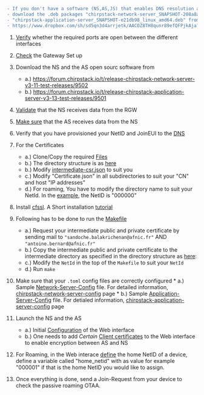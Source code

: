  
```diff
- If you don't have a software (NS,AS,JS) that enables DNS resolution as in the LoRaWAN backend specifications, you have to 
- download the .deb packages "chirpstack-network-server_SNAPSHOT-208a8a9_linux_amd64.deb" and 
- "chirpstack-application-server_SNAPSHOT-e21db98_linux_amd64.deb" from 
- https://www.dropbox.com/sh/sd5qn3d4arrjetk/AACOZ8TH8qunr89efQFPjkAja?dl=0. 
```
 
 1. [Verify] whether the required ports are open between the different interfaces  
 
 2. [Check] the Gateway Set up 
 
 3. Download the NS and the AS open sourc software from 
    * a.) https://forum.chirpstack.io/t/release-chirpstack-network-server-v3-11-test-releases/9502
    * b.) https://forum.chirpstack.io/t/release-chirpstack-application-server-v3-13-test-releases/9501
    
 4. [Validate] that the NS receives data from the RGW 
 
 5. [Make sure]  that the AS receives data from the NS  
 
 6. Verify that you have provisioned your NetID and JoinEUI to the [DNS]
 
 7. For the Certificates
     * a.) Clone/Copy the required [Files] 
    * b.) The directory structure is as [here]
    * b.) Modify [intermediate-csr.json]  to suit you
    * c.) Modify "Certificate.json" in all subdirectories to suit your "CN" and host "IP addresses"
    * d.) For roaming, You have to modify the directory name to suit your NetId. In the [example], the NetID is "000000"
    
 8. Install [cfssl]. A Short installation [tutorial]
 
 9. Following has to be done to run the [Makefile]
     * a.) Request your intermediate public and private certificate by sending mail to `"sandoche.balakrichenan@afnic.fr"` AND `"antoine.bernard@afnic.fr"`
    * b.) Copy the intermediate public and private certificate to the intermediate directory as specified in the directory structure as [here]: 
    * c.) Modify the `NetId` in the top of the `Makefile` to suit your `NetId`
    * d.) Run `make`
    
 10. Make sure that your `.toml` config files are correctly configured
    * a.) Sample [Network-Server-Config] file. For detailed information, [chirpstack-network-server-config] page
    * b.) Sample [Application-Server-Config] file. For detialed information, [chirpstack-application-server-config] page
    
11. Launch the NS and the AS 

    * a.) Initial [Configuration] of the Web interface  
    * b.) One needs to add *Certain* [Client certificates] to the Web interface to enable encryption between AS and NS 
    
12. For Roaming, in the Web interace [define] the home NetID of a device, define a variable called "home_netid" with as value for example "000001" if that is the home NetID you would like to assign.

13. Once everything  is done, send a Join-Request from your device to check the passive roaming OTAA.



[Verify]: https://github.com/AFNIC/IoTRoam-Tutorial/blob/master/Architecture.md
[Check]: https://github.com/AFNIC/IoTRoam-Tutorial/blob/master/Gateway-Setup.md#Post-Sanity-check
[Validate]: https://github.com/AFNIC/IoTRoam-Tutorial/blob/master/NetworkServer-Server-Setup.md#post-sanity-check-from-rgw-ns-setup
[Make sure]: https://github.com/AFNIC/IoTRoam-Tutorial/blob/master/ApplicationServer-Setup.md#post-sanity-check-from-rgw-ns-as-setup
[DNS]: https://github.com/AFNIC/IoTRoam-Tutorial/blob/master/DNS-Setup.md#why-the-dns-infrastructure-is-required-in-the-lorawan-set-up
[Files]: https://github.com/AFNIC/IoTRoam-Tutorial/tree/master/certificates
[here]: https://github.com/AFNIC/IoTRoam-Tutorial/blob/master/Certificates-Tutorial.md#directory-structure
[intermediate-csr.json]: https://github.com/AFNIC/IoTRoam-Tutorial/blob/master/certificates/config/intermediate-csr.json 
[example]: https://github.com/AFNIC/IoTRoam-Tutorial/tree/master/certificates/config/network-server/roaming/000000
[cfssl]: https://blog.cloudflare.com/introducing-cfssl/
[tutorial]: https://computingforgeeks.com/how-to-install-cloudflare-cfssl-on-linux-macos/
[Makefile]: https://github.com/AFNIC/IoTRoam-Tutorial/edit/master/certificates/Makefile
[Network-Server-Config]: https://github.com/AFNIC/IoTRoam-Tutorial/blob/master/Server-Config-Files/chirpstack-network-server.toml
[chirpstack-network-server-config]: https://www.chirpstack.io/network-server/install/config/
[Application-Server-Config]: https://github.com/AFNIC/IoTRoam-Tutorial/blob/master/Server-Config-Files/chirpstack-application-server.toml
[chirpstack-application-server-config]: https://www.chirpstack.io/application-server/install/config/
[Configuration]: https://github.com/AFNIC/IoTRoam-Tutorial/blob/master/ApplicationServer-Setup.md#web-interface-setup
[Client certificates]: https://github.com/AFNIC/IoTRoam-Tutorial/blob/master/Certificate-Provisioning-Via-Web-Interface.md
[define]: https://github.com/AFNIC/IoTRoam-Tutorial/blob/master/Passive-Roaming.md
